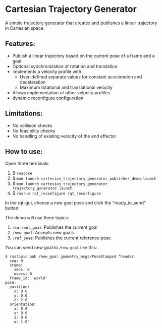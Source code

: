# Cartesian Trajectory Generator

A simple trajectory generator that creates and publishes a linear trajectory in Cartesian space.

## Features:
- Publish a linear trajectory based on the current pose of a frame and a goal
- Optional synchronization of rotation and translation
- Implements a velocity profile with
  - User-defined separate values for constant acceleration and deceleration
  - Maximum rotational and translational velocity
- Allows implementation of other velocity profiles
- dynamic reconfigure configuration

## Limitations:
- No collision checks
- No feasibility checks
- No handling of existing velocity of the end effector

## How to use:
Open three terminals:

1. $ `roscore`
2. $ `mon launch cartesian_trajectory_generator publisher_demo.launch`
3. $ `mon launch cartesian_trajectory_generator trajectory_generator.launch`
4. $ `rosrun rqt_reconfigure rqt_reconfigure`

In the rqt-gui, choose a new goal pose and click the "ready_to_send" button.

The demo will use three topics:
1. `/current_goal`: Publishes the current goal
2. `/new_goal`: Accepts new goals
3. `/ref_pose`: Publishes the current reference pose


You can send new goal to `/new_goal` like this:
```
$ rostopic pub /new_goal geometry_msgs/PoseStamped "header:
  seq: 0
  stamp:
    secs: 0
    nsecs: 0
  frame_id: 'world'
pose:
  position:
    x: 0.0
    y: 0.0
    z: 2.0
  orientation:
    x: 0.0
    y: 0.0
    z: 0.0
    w: 1.0"
```